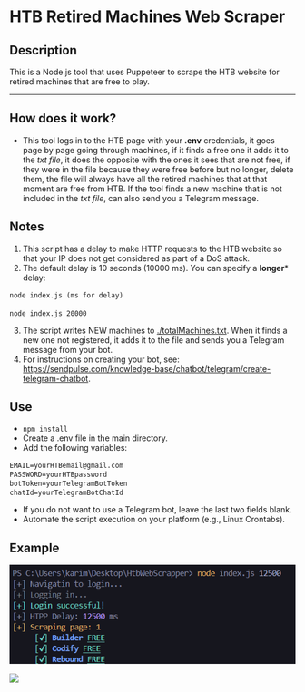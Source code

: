 # HTB Retired Machines Web Scraper
## Description

This is a Node.js tool that uses Puppeteer to scrape the HTB website for retired machines that are free to play.

----
## How does it work?
- This tool logs in to the HTB page with your ****.env**** credentials, it goes page by page going through machines, if it finds a free one it adds it to the  *txt file*, it does the opposite with the ones it sees that are not free, if they were in the file because they were free before but no longer, delete them, the file will always have all the retired machines that at that moment are free from HTB.
If the tool finds a new machine that is not included in the *txt file*, can also send you a Telegram message.
## Notes

1. This script has a delay to make HTTP requests to the HTB website so that your IP does not get considered as part of a DoS attack.
2. The default delay is 10 seconds (10000 ms). You can specify a **longer*** delay:

```shell
node index.js (ms for delay)

node index.js 20000 
```
3. The script writes NEW machines to [./totalMachines.txt](./totalMachinesNames.txt). When it finds a new one not registered, it adds it to the file and sends you a Telegram message from your bot. 
4. For instructions on creating your bot, see: https://sendpulse.com/knowledge-base/chatbot/telegram/create-telegram-chatbot.

## Use
- `npm install`
- Create a .env file in the main directory.
- Add the following variables:
```shell
EMAIL=yourHTBemail@gmail.com
PASSWORD=yourHTBpassword
botToken=yourTelegramBotToken
chatId=yourTelegramBotChatId 
```
- If you do not want to use a Telegram bot, leave the last two fields blank.
- Automate the script execution on your platform (e.g., Linux Crontabs).
 

## Example
![use](./assets/use.png)

 
<img src=".assets/IMG_20240414_120127.jpg" width="400" height="auto">

